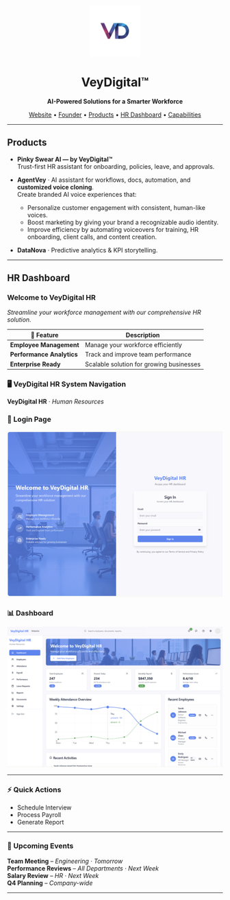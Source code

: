 <p align="center">
  <img src="./assets/profile/assets/upscale8_Tran.png" width="120" alt="VeyDigital logo">
</p>

<h1 align="center">VeyDigital™</h1>
<p align="center"><b>AI-Powered Solutions for a Smarter Workforce</b></p>

<p align="center">
  <a href="https://veydigital.com">Website</a> •
  <a href="https://github.com/Vey27">Founder</a> •
  <a href="#products">Products</a> •
  <a href="#hr-dashboard">HR Dashboard</a> •
  <a href="#capabilities">Capabilities</a>
</p>

---
## Products
- **Pinky Swear AI — by VeyDigital™**  
  Trust-first HR assistant for onboarding, policies, leave, and approvals.

- **AgentVey** · AI assistant for workflows, docs, automation, and **customized voice cloning**.  
  Create branded AI voice experiences that:  
  - Personalize customer engagement with consistent, human-like voices.  
  - Boost marketing by giving your brand a recognizable audio identity.  
  - Improve efficiency by automating voiceovers for training, HR onboarding, client calls, and content creation.  

- **DataNova** · Predictive analytics & KPI storytelling.

---

## HR Dashboard
### Welcome to VeyDigital HR
*Streamline your workforce management with our comprehensive HR solution.*

| 🚀 Feature | Description |
|------------|-------------|
| **Employee Management** | Manage your workforce efficiently |
| **Performance Analytics** | Track and improve team performance |
| **Enterprise Ready** | Scalable solution for growing businesses |


### 🖥️ VeyDigital HR System Navigation
**VeyDigital HR** · *Human Resources*

### 🔐 Login Page
![VeyDigital HR Login](https://raw.githubusercontent.com/Vey-Digital/.github/main/profile/assets/profile/assets/CoverPage_HR.png)
### 📊 Dashboard
![VeyDigital HR Dashboard](https://raw.githubusercontent.com/Vey-Digital/.github/main/profile/assets/profile/assets/VeyDigital_DashboardHR.png)

---

### ⚡ Quick Actions
- Schedule Interview  
- Process Payroll  
- Generate Report  

---

### 📅 Upcoming Events
**Team Meeting** – *Engineering · Tomorrow*  
**Performance Reviews** – *All Departments · Next Week*  
**Salary Review** – *HR · Next Week*  
**Q4 Planning** – *Company-wide*  

---

<!-- trigger ci -->

<!-- PR test -->

